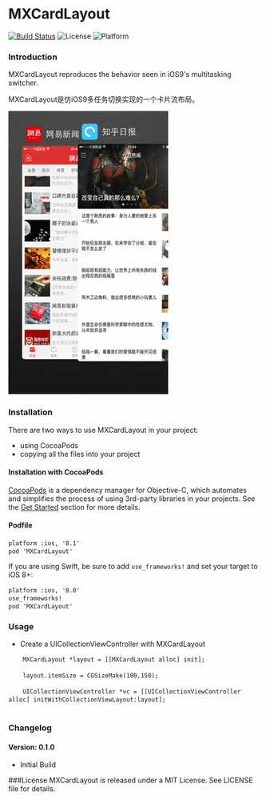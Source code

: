 # MXCardLayout 
[![Build Status](https://travis-ci.org/zqpmaster/MXCardLayout.svg?branch=master)](https://travis-ci.org/zqpmaster/MXCardLayout) ![License](https://img.shields.io/github/license/mashape/apistatus.svg) ![Platform](https://img.shields.io/cocoapods/p/GlitchLabel.svg?style=flat)

### Introduction

MXCardLayout reproduces the behavior seen in iOS9's multitasking switcher.

MXCardLayout是仿iOS9多任务切换实现的一个卡片流布局。

![Preview](MXCardLayout.gif)
<!--<img src="MXCardLayout.gif" style="width:106px;height:188px;">
-->

### Installation
There are two ways to use MXCardLayout in your project:

- using CocoaPods
- copying all the files into your project

#### Installation with CocoaPods

[CocoaPods](http://cocoapods.org/) is a dependency manager for Objective-C, which automates and simplifies the process of using 3rd-party libraries in your projects. See the [Get Started](http://cocoapods.org/#get_started) section for more details.

#### Podfile
```
platform :ios, '8.1'
pod 'MXCardLayout'
```

If you are using Swift, be sure to add `use_frameworks!` and set your target to iOS 8+:

```
platform :ios, '8.0'
use_frameworks!
pod 'MXCardLayout'
```

### Usage

- Create a UICollectionViewController with MXCardLayout

```
	MXCardLayout *layout = [[MXCardLayout alloc] init]; 

	layout.itemSize = CGSizeMake(100,150);
    
	UICollectionViewController *vc = [[UICollectionViewController alloc] initWithCollectionViewLayout:layout];
    
```
### Changelog

#### Version: 0.1.0

  * Initial Build

###License
MXCardLayout is released under a MIT License. See LICENSE file for details.
